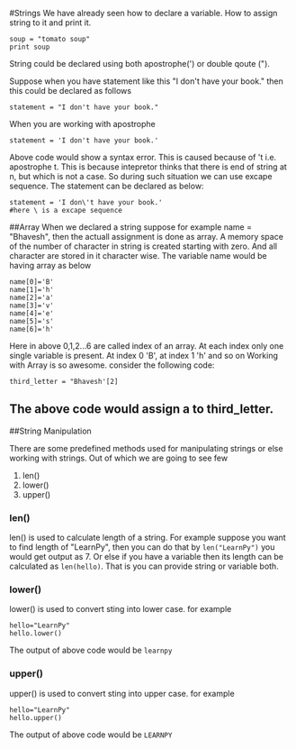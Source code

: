 #Strings
We have already seen how to declare a variable. How to assign string to it and print it.
```
soup = "tomato soup"
print soup

```

String could be declared using both apostrophe(') or double qoute (").

Suppose when you have statement like this "I don't have your book." then this could be declared as follows
```
statement = "I don't have your book."
```

When you are working with apostrophe

```
statement = 'I don't have your book.'
```

Above code would show a syntax error. This is caused because of 't i.e. apostrophe t. This is because intepretor thinks that there is end of string at n, but which is not a case. So during such situation we can use excape sequence.
The statement can be declared as below:
```
statement = 'I don\'t have your book.'
#here \ is a excape sequence
```
##Array
When we declared a string suppose for example name = "Bhavesh", then the actuall assignment is done as array. A memory space of the number of character in string is created starting with zero. And all character are stored in it character wise. The variable name would be having array as below
```
name[0]='B'
name[1]='h'
name[2]='a'
name[3]='v'
name[4]='e'
name[5]='s'
name[6]='h'
```
Here in above 0,1,2...6 are called index of an array. At each index only one single variable is present. At index 0 'B', at index 1 'h' and so on
 Working with Array is so awesome. consider the following code:
 ```
 third_letter = "Bhavesh'[2]
 ```
 The above code would assign a to third_letter.
 ---
##String Manipulation

There are some predefined methods used for manipulating strings or else working with strings. Out of which we are going to see few

1. len()
2. lower()
3. upper()

### len()
len() is used to calculate length of a string. For example suppose you want to find length of "LearnPy", then you can do that by `len("LearnPy")` you would get output as 7. Or else if you have a variable then its length can be calculated as `len(hello)`. That is you can provide string or variable both.
### lower()
lower() is used to convert sting into lower case. for example 
```
hello="LearnPy"
hello.lower()
```
The output of above code would be `learnpy`
### upper()
upper() is used to convert sting into upper case. for example 
```
hello="LearnPy"
hello.upper()
```
The output of above code would be `LEARNPY`
